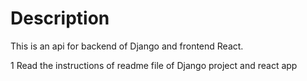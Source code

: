 # Description

This is an api for backend of Django and frontend React.

1 Read the instructions of readme file of Django project and react app




